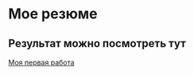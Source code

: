 # Мое резюме

## Результат можно посмотреть тут

[Моя первая работа](https://krom1982.github.io/Alik-resume)
